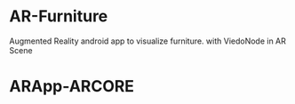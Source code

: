 # AR-Furniture
Augmented Reality android app to visualize furniture.
with ViedoNode in AR Scene
# ARApp-ARCORE
